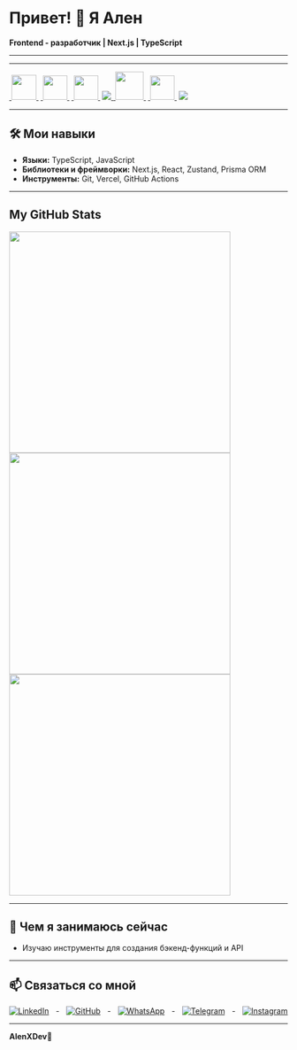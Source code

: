 # Привет! 👋 Я Ален

**Frontend - разработчик | Next.js | TypeScript**

---

---

<p align="left">
    <a href="https://nextjs.org/" target="_blank">&nbsp<img  width="45px" src="https://i.ibb.co/0ymcg1H/259-oooo-plus-removebg-preview.png"/>&nbsp</a>
    <a href="https://www.typescriptlang.org/" target="_blank">&nbsp<img width="44px" src="https://i.ibb.co/myc6m6B/ica-FVm-C2-2x.jpg"/>&nbsp</a>
    <a href="https://developer.mozilla.org/en-US/docs/Web/JavaScript" target="_blank">&nbsp<img width="44px" src="https://img.icons8.com/color/48/000000/javascript--v1.png"/>&nbsp</a>
    <a href="https://reactjs.org/" target="_blank"> <img src="https://img.icons8.com/color/48/000000/react-native.png"/> </a>
    <a href="https://sass-lang.com/" target="_blank">&nbsp<img width="51px" src="https://i.ibb.co/Z6kGf6Z/3.png"/>&nbsp</a> 
    <a href="https://code.visualstudio.com/" target="_blank">&nbsp<img  width="44px"src="https://i.ibb.co/z65rXyV/vs-code.png"/>&nbsp</a>
    <a href="https://git-scm.com/" target="_blank"> <img src="https://img.icons8.com/color/48/000000/git.png"/> </a>
</p>

---

## 🛠️ Мои навыки

- **Языки:** TypeScript, JavaScript
- **Библиотеки и фреймворки:** Next.js, React, Zustand, Prisma ORM
- **Инструменты:** Git, Vercel, GitHub Actions

---
## My GitHub Stats

<img width=400 src='https://github-readme-stats.vercel.app/api?username=devAlen01&theme=vue-dark&show_icons=true&hide_border=true&count_private=true' />
<img width=400 src='https://github-readme-streak-stats.herokuapp.com/?user=devAlen01&theme=vue-dark&hide_border=true' />
<img width=400 src='https://github-readme-stats.vercel.app/api/top-langs/?username=devAlen01&theme=vue-dark&show_icons=true&hide_border=true&layout=compact' />

---

## 🌱 Чем я занимаюсь сейчас

- Изучаю инструменты для создания бэкенд-функций и API

---

## 📫 Связаться со мной

<div style="display: flex; justify-content: space-between; gap: 10px;">
  <a href="https://linkedin.com/in/ваш-профиль" target="_blank">
    <img src="https://img.shields.io/badge/LinkedIn-профиль-blue?style=for-the-badge&logo=linkedin" alt="LinkedIn">
  </a> -
  <a href="https://github.codevAlen01" target="_blank">
    <img src="https://img.shields.io/badge/GitHub-devAlen01-black?style=for-the-badge&logo=github" alt="GitHub">
  </a> -
  <a href="https://wa.me/+996700067684" target="_blank">
    <img src="https://img.shields.io/badge/WhatsApp-Contact-green?style=for-the-badge&logo=whatsapp" alt="WhatsApp">
  </a> -
  <a href="https://t.me/alenx10" target="_blank">
    <img src="https://img.shields.io/badge/Telegram-Contact-blue?style=for-the-badge&logo=telegram" alt="Telegram">
  </a> -
  <a href="https://www.instagram.com/x.seven___/" target="_blank">
    <img src="https://img.shields.io/badge/Instagram-Profile-pink?style=for-the-badge&logo=instagram" alt="Instagram">
  </a>
</div>


---

**AlenXDev💯**

